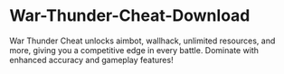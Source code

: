 # War-Thunder-Cheat-Download
War Thunder Cheat unlocks aimbot, wallhack, unlimited resources, and more, giving you a competitive edge in every battle. Dominate with enhanced accuracy and gameplay features!

